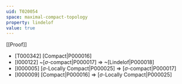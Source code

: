 ```yaml
---
uid: T020054
space: maximal-compact-topology
property: lindelof
value: true
---
```

[[Proof]]

* [T000342] [Compact|P000016]
* [I000122] ~[$\sigma$-compact|P000017] => ~[Lindelof|P000018]
* [I000005] [$\sigma$-Locally Compact|P000025] => [$\sigma$-compact|P000017]
* [I000009] [Compact|P000016] => [$\sigma$-Locally Compact|P000025]

